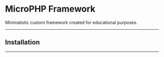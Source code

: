 # MicroPHP Framework
Minimalistic custom framework created for educational purposes.

----
## Installation
----
